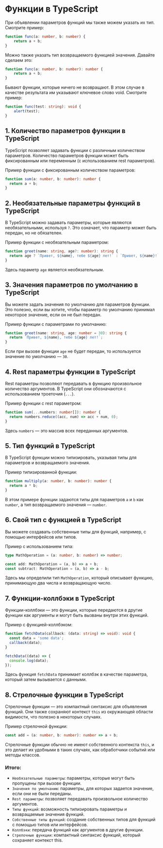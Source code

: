 # Функции в TypeScript
При объявлении параметров функций мы также можем указать их тип. Смотрите пример:
```ts
function func(a: number, b: number) {
	return a + b;
}
```

Можно также указать тип возвращаемого функцией значения. Давайте сделаем это:
```ts
function func(a: number, b: number): number {
	return a + b;
}
```

Бывают функции, которые ничего не возвращают. В этом случае в качестве результата им указывают ключевое слово void. Смотрите пример:
```ts
function func(test: string): void {
	alert(test);
}
```

## 1. Количество параметров функции в TypeScript
TypeScript позволяет задавать функции с различным количеством параметров. Количество параметров функции может быть фиксированным или переменным (с использованием rest параметров).

Пример функции с фиксированным количеством параметров:
```ts
function sum(a: number, b: number): number {
  return a + b;
}
```

## 2. Необязательные параметры функций в TypeScript
В TypeScript можно задавать параметры, которые являются необязательными, используя `?`. Это означает, что параметр может быть передан, но не обязателен.

Пример функции с необязательным параметром:
```ts
function greet(name: string, age?: number): string {
  return age ? `Привет, ${name}, тебе ${age} лет!` : `Привет, ${name}!`;
}
```
Здесь параметр `age` является необязательным.

## 3. Значения параметров по умолчанию в TypeScript
Вы можете задать значения по умолчанию для параметров функции. Это полезно, если вы хотите, чтобы параметр по умолчанию принимал некоторое значение, если он не был передан.

Пример функции с параметрами по умолчанию:
```ts
function greet(name: string, age: number = 30): string {
  return `Привет, ${name}, тебе ${age} лет!`;
}
```
Если при вызове функции `age` не будет передан, то используется значение по умолчанию — `30`.

## 4. Rest параметры функции в TypeScript
Rest параметры позволяют передавать в функцию произвольное количество аргументов. В TypeScript они обозначаются с использованием троеточия (`...`).

Пример функции с rest параметром:
```ts
function sum(...numbers: number[]): number {
  return numbers.reduce((acc, num) => acc + num, 0);
}
```
Здесь `numbers` — это массив всех переданных аргументов.

## 5. Тип функций в TypeScript
В TypeScript функции можно типизировать, указывая типы для параметров и возвращаемого значения.

Пример типизированной функции:
```ts
function multiply(a: number, b: number): number {
  return a * b;
}
```
В этом примере функции задаются типы для параметров `a` и `b` как `number`, а тип возвращаемого значения — `number`.

## 6. Свой тип с функцией в TypeScript
Вы можете создавать собственные типы для функций, например, с помощью интерфейсов или типов.

Пример с использованием типа:
```ts
type MathOperation = (a: number, b: number) => number;

const add: MathOperation = (a, b) => a + b;
const subtract: MathOperation = (a, b) => a - b;
```
Здесь мы определили тип `MathOperation`, который описывает функцию, принимающую два числа и возвращающую число.

## 7. Функции-коллбэки в TypeScript
Функции-коллбэки — это функции, которые передаются в другие функции как аргументы и могут быть вызваны внутри этих функций.

Пример с функцией-коллбэком:
```ts
function fetchData(callback: (data: string) => void): void {
  const data = 'some data';
  callback(data);
}

fetchData((data) => {
  console.log(data);
});
```
Здесь функция `fetchData` принимает коллбэк в качестве параметра, который затем вызывается с данными.

## 8. Стрелочные функции в TypeScript
Стрелочные функции — это компактный синтаксис для объявления функций. Они также сохраняют контекст `this` из окружающей области видимости, что полезно в некоторых случаях.

Пример стрелочной функции:
```ts
const add = (a: number, b: number): number => a + b;
```
Стрелочные функции обычно не имеют собственного контекста `this`, и это делает их удобными в таких случаях, как обработчики событий или методы классов.


### Итого:
- `Необязательные параметры`: параметры, которые могут быть пропущены при вызове функции.
- `Значения по умолчанию`: параметры, для которых задается значение, если они не были переданы.
- `Rest параметры`: позволяет передавать произвольное количество аргументов.
- `Типы функций`: возможность типизировать параметры и возвращаемые значения функций.
- `Собственные типы функций`: создание собственных типов для функций с помощью типов или интерфейсов.
- `Коллбэки`: передача функций как аргументов в другие функции.
- `Стрелочные функции`: компактный синтаксис функций, который сохраняет контекст this.
